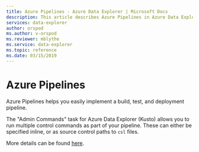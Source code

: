 ```yaml
---
title: Azure Pipelines - Azure Data Explorer | Microsoft Docs
description: This article describes Azure Pipelines in Azure Data Explorer.
services: data-explorer
author: orspod
ms.author: v-orspod
ms.reviewer: mblythe
ms.service: data-explorer
ms.topic: reference
ms.date: 03/15/2019
---
```

# Azure Pipelines

Azure Pipelines helps you easily implement a build, test, and deployment pipeline.

The "Admin Commands" task for Azure Data Explorer (Kusto) allows you to run multiple control
commands as part of your pipeline. These can either be specified inline, or as source control
paths to `csl` files.

More details can be found [here](https://marketplace.visualstudio.com/items?itemName=Azure-Kusto.PublishToADX#overview).